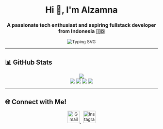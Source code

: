 <h1 align="center">Hi 👋, I'm Alzamna</h1>
<h3 align="center">A passionate tech enthusiast and aspiring fullstack developer from Indonesia 🇮🇩</h3>

<p align="center">
  <img src="https://readme-typing-svg.demolab.com?font=Fira+Code&size=18&pause=1000&center=true&vCenter=true&width=400&lines=Welcome+to+my+GitHub!;I+love+learning+new+things!" alt="Typing SVG" />
</p>

---

## 📊 GitHub Stats

<p align="center">
  <img src="http://github-profile-summary-cards.vercel.app/api/cards/profile-details?username=Alzamna&theme=tokyonight" />
  <br/>
  <img src="http://github-profile-summary-cards.vercel.app/api/cards/repos-per-language?username=Alzamna&theme=tokyonight" />
  <img src="http://github-profile-summary-cards.vercel.app/api/cards/most-commit-language?username=Alzamna&theme=tokyonight" />
  <img src="http://github-profile-summary-cards.vercel.app/api/cards/stats?username=Alzamna&theme=tokyonight" />
  <img src="http://github-profile-summary-cards.vercel.app/api/cards/productive-time?username=Alzamna&theme=tokyonight&utcOffset=7" />
</p>

---

## 🌐 Connect with Me!

<p align="center">
  <a href="mailto:alzamna195@gmail.com" target="_blank">
    <img src="https://cdn1.iconfinder.com/data/icons/google-new-logos-1/32/gmail_new_logo-512.png" alt="Gmail" height="40" width="40" />
  </a>
  &nbsp;
  <a href="https://www.instagram.com/alzheimrss" target="_blank">
    <img src="https://cdn4.iconfinder.com/data/icons/logos-brands-7/512/instagram_icon-instagram_buttoninstegram-512.png" alt="Instagram" height="40" width="40" />
  </a>
</p>
